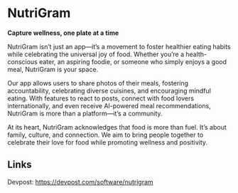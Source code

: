 # NutriGram

**Capture wellness, one plate at a time**

NutriGram isn’t just an app—it’s a movement to foster healthier eating habits while celebrating the universal joy of food. Whether you’re a health-conscious eater, an aspiring foodie, or someone who simply enjoys a good meal, NutriGram is your space.

Our app allows users to share photos of their meals, fostering accountability, celebrating diverse cuisines, and encouraging mindful eating. With features to react to posts, connect with food lovers internationally, and even receive AI-powered meal recommendations, NutriGram is more than a platform—it’s a community.

At its heart, NutriGram acknowledges that food is more than fuel. It’s about family, culture, and connection. We aim to bring people together to celebrate their love for food while promoting wellness and positivity.

## Links
Devpost: [https://devpost.com/software/nutrigram ](https://devpost.com/software/nutrigram)

